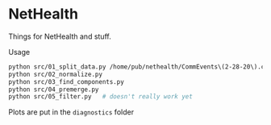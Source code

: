 # NetHealth

Things for NetHealth and stuff.

Usage
```bash
python src/01_split_data.py /home/pub/nethealth/CommEvents\(2-28-20\).csv
python src/02_normalize.py 
python src/03_find_components.py
python src/04_premerge.py
python src/05_filter.py   # doesn't really work yet
```

Plots are put in the `diagnostics` folder
